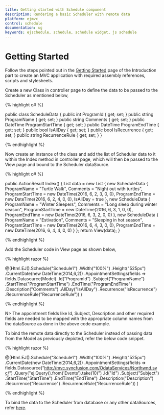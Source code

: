 ```yaml
---
title: Getting started with Schedule component	
description: Rendering a basic Scheduler with remote data
platform: ejmvc
control: schedule
documentation: ug
keywords: ejschedule, schedule, schedule widget, js schedule 
---
```

# Getting Started

Follow the steps pointed out in the [Getting Started](http://help.syncfusion.com/aspnetmvc/getting-started) page of the Introduction part to create an MVC application with required assembly references, scripts and stylesheets.

Create a new Class in controller page to define the data to be passed to the Scheduler as mentioned below,

{% highlight c# %}

public class ScheduleData
{
    public int ProgramId { get; set; }
    public string ProgramName { get; set; }
    public string Comments { get; set; }
    public DateTime ProgramStartTime { get; set; }
    public DateTime ProgramEndTime { get; set; }
    public bool IsAllDay { get; set; }
    public bool IsRecurrence { get; set; }
    public string RecurrenceRule { get; set; }
}

{% endhighlight %}

Now create an instance of the class and add the list of Scheduler data to it within the Index method in controller page, which will then be passed to the View page and bound to the Scheduler dataSource.

{% highlight c# %}

public ActionResult Index()
{
    List<ScheduleData> data = new List<ScheduleData> {
     new ScheduleData {
            ProgramName = "Turtle Walk",
            Comments = "Night out with turtles",
            ProgramStartTime = new DateTime(2016, 6, 2, 3, 0, 0),
            ProgramEndTime = new DateTime(2016, 6, 2, 4, 0, 0),
            IsAllDay = true
     },
     new ScheduleData {
            ProgramName = "Winter Sleepers",
            Comments = "Long sleep during winter season",
            ProgramStartTime = new DateTime(2016, 6, 3, 1, 0, 0),
            ProgramEndTime = new DateTime(2016, 6, 3, 2, 0, 0)
     },
     new ScheduleData {
            ProgramName = "Estivation",
            Comments = "Sleeping in hot season",
            ProgramStartTime = new DateTime(2016, 6, 4, 3, 0, 0),
            ProgramEndTime = new DateTime(2016, 6, 4, 4, 0, 0)
     }
    };
    return View(data);
}

{% endhighlight %}

Add the Scheduler code in View page as shown below,

{% highlight razor %}

  @(Html.EJ().Schedule("Schedule1")
        .Width("100%")
        .Height("525px")
        .CurrentDate(new DateTime(2014,6,2))
        .AppointmentSettings(fields => fields.Datasource(Model)
            .Id("ProgramId")
            .Subject("ProgramName")
            .StartTime("ProgramStartTime")
            .EndTime("ProgramEndTime")
            .Description("Comments")
            .AllDay("IsAllDay")
            .Recurrence("IsRecurrence")
            .RecurrenceRule("RecurrenceRule"))
            )

{% endhighlight %}

N> The appointment fields like Id, Subject, Description and other required fields are needed to be mapped with the appropriate column names from the dataSource as done in the above code example.

To bind the remote data directly to the Scheduler instead of passing data from the Model as previously depicted, refer the below code snippet.

{% highlight razor %}

  @(Html.EJ().Schedule("Schedule1")
        .Width("100%")
        .Height("525px")
        .CurrentDate(new DateTime(2014,6,2))
        .AppointmentSettings(fields => fields.Datasource("http://mvc.syncfusion.com/OdataServices/Northwnd.svc/")
            .Query("ej.Query().from('Events').take(10)")
            .Id("Id")
            .Subject("Subject")
            .StartTime("StartTime")
            .EndTime("EndTime")
            .Description("Description")
            .Recurrence("Recurrence")
            .RecurrenceRule("RecurrenceRule"))
            )

{% endhighlight %}

To bind the data to the Scheduler from database or any other dataSources, refer [here](/aspnetmvc/schedule/data-binding).
